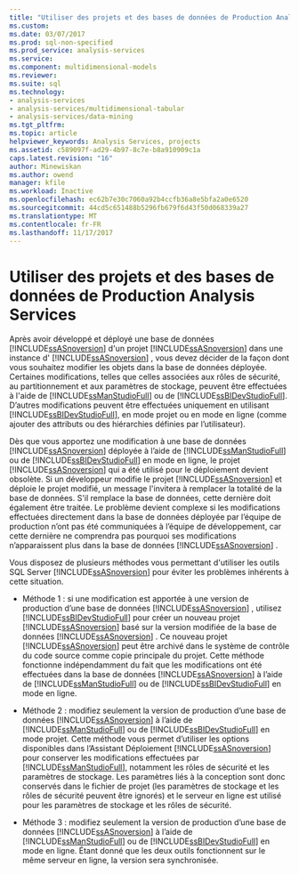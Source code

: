 ```yaml
---
title: "Utiliser des projets et des bases de données de Production Analysis Services | Documents Microsoft"
ms.custom: 
ms.date: 03/07/2017
ms.prod: sql-non-specified
ms.prod_service: analysis-services
ms.service: 
ms.component: multidimensional-models
ms.reviewer: 
ms.suite: sql
ms.technology:
- analysis-services
- analysis-services/multidimensional-tabular
- analysis-services/data-mining
ms.tgt_pltfrm: 
ms.topic: article
helpviewer_keywords: Analysis Services, projects
ms.assetid: c589097f-ad29-4b97-8c7e-b8a910909c1a
caps.latest.revision: "16"
author: Minewiskan
ms.author: owend
manager: kfile
ms.workload: Inactive
ms.openlocfilehash: ec62b7e30c7060a92b4ccfb36a8e5bfa2a0e6520
ms.sourcegitcommit: 44cd5c651488b5296fb679f6d43f50d068339a27
ms.translationtype: MT
ms.contentlocale: fr-FR
ms.lasthandoff: 11/17/2017
---
```

# <a name="work-with-analysis-services-projects-and-databases-in-production"></a>Utiliser des projets et des bases de données de Production Analysis Services
  Après avoir développé et déployé une base de données [!INCLUDE[ssASnoversion](../../includes/ssasnoversion-md.md)] d'un projet [!INCLUDE[ssASnoversion](../../includes/ssasnoversion-md.md)] dans une instance d' [!INCLUDE[ssASnoversion](../../includes/ssasnoversion-md.md)] , vous devez décider de la façon dont vous souhaitez modifier les objets dans la base de données déployée. Certaines modifications, telles que celles associées aux rôles de sécurité, au partitionnement et aux paramètres de stockage, peuvent être effectuées à l'aide de [!INCLUDE[ssManStudioFull](../../includes/ssmanstudiofull-md.md)] ou de [!INCLUDE[ssBIDevStudioFull](../../includes/ssbidevstudiofull-md.md)]. D’autres modifications peuvent être effectuées uniquement en utilisant [!INCLUDE[ssBIDevStudioFull](../../includes/ssbidevstudiofull-md.md)], en mode projet ou en mode en ligne (comme ajouter des attributs ou des hiérarchies définies par l’utilisateur).  
  
 Dès que vous apportez une modification à une base de données [!INCLUDE[ssASnoversion](../../includes/ssasnoversion-md.md)] déployée à l’aide de [!INCLUDE[ssManStudioFull](../../includes/ssmanstudiofull-md.md)] ou de [!INCLUDE[ssBIDevStudioFull](../../includes/ssbidevstudiofull-md.md)] en mode en ligne, le projet [!INCLUDE[ssASnoversion](../../includes/ssasnoversion-md.md)] qui a été utilisé pour le déploiement devient obsolète. Si un développeur modifie le projet [!INCLUDE[ssASnoversion](../../includes/ssasnoversion-md.md)] et déploie le projet modifié, un message l'invitera à remplacer la totalité de la base de données. S'il remplace la base de données, cette dernière doit également être traitée. Le problème devient complexe si les modifications effectuées directement dans la base de données déployée par l’équipe de production n’ont pas été communiquées à l’équipe de développement, car cette dernière ne comprendra pas pourquoi ses modifications n’apparaissent plus dans la base de données [!INCLUDE[ssASnoversion](../../includes/ssasnoversion-md.md)] .  
  
 Vous disposez de plusieurs méthodes vous permettant d'utiliser les outils SQL Server [!INCLUDE[ssASnoversion](../../includes/ssasnoversion-md.md)] pour éviter les problèmes inhérents à cette situation.  
  
-   Méthode 1 : si une modification est apportée à une version de production d’une base de données [!INCLUDE[ssASnoversion](../../includes/ssasnoversion-md.md)] , utilisez [!INCLUDE[ssBIDevStudioFull](../../includes/ssbidevstudiofull-md.md)] pour créer un nouveau projet [!INCLUDE[ssASnoversion](../../includes/ssasnoversion-md.md)] basé sur la version modifiée de la base de données [!INCLUDE[ssASnoversion](../../includes/ssasnoversion-md.md)] . Ce nouveau projet [!INCLUDE[ssASnoversion](../../includes/ssasnoversion-md.md)] peut être archivé dans le système de contrôle du code source comme copie principale du projet. Cette méthode fonctionne indépendamment du fait que les modifications ont été effectuées dans la base de données [!INCLUDE[ssASnoversion](../../includes/ssasnoversion-md.md)] à l’aide de [!INCLUDE[ssManStudioFull](../../includes/ssmanstudiofull-md.md)] ou de [!INCLUDE[ssBIDevStudioFull](../../includes/ssbidevstudiofull-md.md)] en mode en ligne.  
  
-   Méthode 2 : modifiez seulement la version de production d’une base de données [!INCLUDE[ssASnoversion](../../includes/ssasnoversion-md.md)] à l’aide de [!INCLUDE[ssManStudioFull](../../includes/ssmanstudiofull-md.md)] ou de [!INCLUDE[ssBIDevStudioFull](../../includes/ssbidevstudiofull-md.md)] en mode projet. Cette méthode vous permet d’utiliser les options disponibles dans l’Assistant Déploiement [!INCLUDE[ssASnoversion](../../includes/ssasnoversion-md.md)] pour conserver les modifications effectuées par [!INCLUDE[ssManStudioFull](../../includes/ssmanstudiofull-md.md)], notamment les rôles de sécurité et les paramètres de stockage. Les paramètres liés à la conception sont donc conservés dans le fichier de projet (les paramètres de stockage et les rôles de sécurité peuvent être ignorés) et le serveur en ligne est utilisé pour les paramètres de stockage et les rôles de sécurité.  
  
-   Méthode 3 : modifiez seulement la version de production d’une base de données [!INCLUDE[ssASnoversion](../../includes/ssasnoversion-md.md)] à l’aide de [!INCLUDE[ssManStudioFull](../../includes/ssmanstudiofull-md.md)] ou de [!INCLUDE[ssBIDevStudioFull](../../includes/ssbidevstudiofull-md.md)] en mode en ligne. Étant donné que les deux outils fonctionnent sur le même serveur en ligne, la version sera synchronisée.  
  
  

